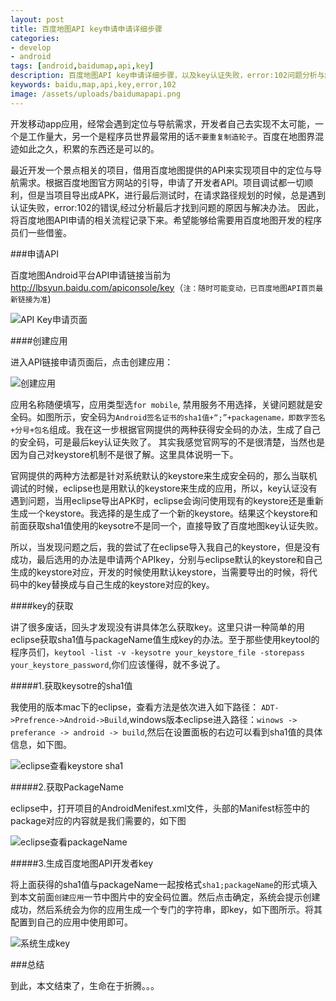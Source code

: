```yaml
---
layout: post
title: 百度地图API key申请申请详细步骤
categories:
- develop
- android
tags: [android,baidumap,api,key]
description: 百度地图API key申请详细步骤，以及key认证失败，error:102问题分析与解决办法
keywords: baidu,map,api,key,error,102
image: /assets/uploads/baidumapapi.png
---
```


开发移动app应用，经常会遇到定位与导航需求，开发者自己去实现不太可能，一个是工作量大，另一个是程序员世界最常用的话`不要重复制造轮子`。百度在地图界混迹如此之久，积累的东西还是可以的。

最近开发一个景点相关的项目，借用百度地图提供的API来实现项目中的定位与导航需求。根据百度地图官方网站的引导，申请了开发者API。项目调试都一切顺利，但是当项目导出成APK，进行最后测试时，在请求路径规划的时候，总是遇到认证失败，error:102的错误,经过分析最后才找到问题的原因与解决办法。
因此，将百度地图API申请的相关流程记录下来。希望能够给需要用百度地图开发的程序员们一些借鉴。

<!--more-->

###申请API

百度地图Android平台API申请链接当前为<http://lbsyun.baidu.com/apiconsole/key>（`注：随时可能变动，已百度地图API首页最新链接为准`)

![API Key申请页面](http://dengbiao.github.io/assets/uploads/QQ20140314-1.png "APIkey申请页面")

####创建应用

进入API链接申请页面后，点击创建应用：

![创建应用](http://dengbiao.github.io/assets/uploads/QQ20140314-2.png "创建应用")

应用名称随便填写，应用类型选`for mobile`, 禁用服务不用选择，关键问题就是安全码。如图所示，安全码为`Android签名证书的sha1值+“;”+packagename，即数字签名+分号+包名`组成。我在这一步根据官网提供的两种获得安全码的办法，生成了自己的安全码，可是最后key认证失败了。
其实我感觉官网写的不是很清楚，当然也是因为自己对keystore机制不是很了解。这里具体说明一下。

官网提供的两种方法都是针对系统默认的keystore来生成安全码的，那么当联机调试的时候，eclipse也是用默认的keystore来生成的应用，所以，key认证没有遇到问题，当用eclipse导出APK时，eclipse会询问使用现有的keystore还是重新生成一个keystore。我选择的是生成了一个新的keystore。结果这个keystore和前面获取sha1值使用的keysotre不是同一个，直接导致了百度地图key认证失败。

所以，当发现问题之后，我的尝试了在eclipse导入我自己的keystore，但是没有成功，最后选用的办法是申请两个APIkey，分别与eclipse默认的keystore和自己生成的keystore对应，开发的时候使用默认keystore，当需要导出的时候，将代码中的key替换成与自己生成的keystore对应的key。

####key的获取

讲了很多废话，回头才发现没有讲具体怎么获取key。这里只讲一种简单的用eclipse获取sha1值与packageName值生成key的办法。至于那些使用keytool的程序员们，`keytool -list -v -keysotre your_keystore_file -storepass your_keystore_password`,你们应该懂得，就不多说了。

#####1.获取keysotre的sha1值

我使用的版本mac下的eclipse，查看方法是依次进入如下路径： `ADT->Prefrence->Android->Build`,windows版本eclipse进入路径：`winows -> preferance -> android -> build`,然后在设置面板的右边可以看到sha1值的具体信息，如下图。

![eclipse查看keystore sha1](http://dengbiao.github.io/assets/uploads/QQ20140314-3.png "eclipse查看keystore sha1值")

#####2.获取PackageName

eclipse中，打开项目的AndroidMenifest.xml文件，头部的Manifest标签中的package对应的内容就是我们需要的，如下图

![eclipse查看packageName](http://dengbiao.github.io/assets/uploads/QQ20140314-4.png "eclipse查看packageName")

#####3.生成百度地图API开发者key

将上面获得的sha1值与packageName一起按格式`sha1;packageName`的形式填入到本文前面`创建应用`一节中图片中的安全码位置。然后点击确定，系统会提示创建成功，然后系统会为你的应用生成一个专门的字符串，即key，如下图所示。将其配置到自己的应用中使用即可。

![系统生成key](http://dengbiao.github.io/assets/uploads/QQ20140314-5.png "系统生成key")

###总结

到此，本文结束了，生命在于折腾。。。




